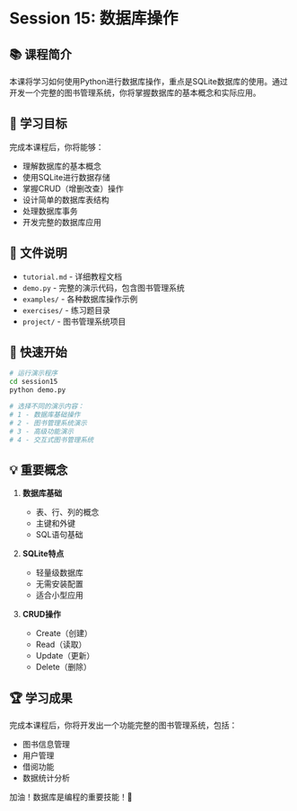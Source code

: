 # Session 15: 数据库操作

## 📚 课程简介

本课将学习如何使用Python进行数据库操作，重点是SQLite数据库的使用。通过开发一个完整的图书管理系统，你将掌握数据库的基本概念和实际应用。

## 🎯 学习目标

完成本课程后，你将能够：
- 理解数据库的基本概念
- 使用SQLite进行数据存储
- 掌握CRUD（增删改查）操作
- 设计简单的数据库表结构
- 处理数据库事务
- 开发完整的数据库应用

## 📂 文件说明

- `tutorial.md` - 详细教程文档
- `demo.py` - 完整的演示代码，包含图书管理系统
- `examples/` - 各种数据库操作示例
- `exercises/` - 练习题目录
- `project/` - 图书管理系统项目

## 🚀 快速开始

```bash
# 运行演示程序
cd session15
python demo.py

# 选择不同的演示内容：
# 1 - 数据库基础操作
# 2 - 图书管理系统演示
# 3 - 高级功能演示
# 4 - 交互式图书管理系统
```

## 💡 重要概念

1. **数据库基础**
   - 表、行、列的概念
   - 主键和外键
   - SQL语句基础

2. **SQLite特点**
   - 轻量级数据库
   - 无需安装配置
   - 适合小型应用

3. **CRUD操作**
   - Create（创建）
   - Read（读取）
   - Update（更新）
   - Delete（删除）

## 🏆 学习成果

完成本课程后，你将开发出一个功能完整的图书管理系统，包括：
- 图书信息管理
- 用户管理
- 借阅功能
- 数据统计分析

加油！数据库是编程的重要技能！💪 